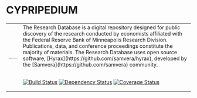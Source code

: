 # CYPRIPEDIUM

<table width="100%">
<tr><td>
<img alt="Research Database Logo" src="app/assets/images/rdlogo.png">
</td><td>
The Research Database is a digital repository designed for public discovery of the research conducted by economists affiliated with the Federal Reserve Bank of Minneapolis Research Division. Publications, data, and conference proceedings constitute the majority of materials. The Research Database uses open source software, [Hyrax](https://github.com/samvera/hyrax), developed by the [Samvera](https://github.com/samvera) community. 
<br/><br/>

[![Build Status](https://travis-ci.org/MPLSFedResearch/cypripedium.svg?branch=master)](https://travis-ci.org/MPLSFedResearch/cypripedium)
[![Dependency Status](https://gemnasium.com/badges/github.com/MPLSFedResearch/researchdatabase.svg)](https://gemnasium.com/github.com/MPLSFedResearch/researchdatabase)
[![Coverage Status](https://coveralls.io/repos/github/MPLSFedResearch/cypripedium/badge.svg?branch=master)](https://coveralls.io/github/MPLSFedResearch/cypripedium?branch=master)


</td></tr>
</table>
